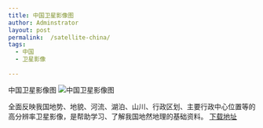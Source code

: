 ```yaml
---
title: 中国卫星影像图
author: Adminstrator
layout: post
permalink:  /satellite-china/
tags:
  - 中国
  - 卫星影像
  
---
```



中国卫星影像图
![中国卫星影像图](http://ww1.sinaimg.cn/large/6ff04438tw1ecclnbp0amj20gy0e9tam.jpg)

全面反映我国地势、地貌、河流、湖泊、山川、行政区划、主要行政中心位置等的高分辨率卫星影像，是帮助学习、了解我国地然地理的基础资料。
[下载地址](http://sns.ngac.cn/archive/detail/163220)

